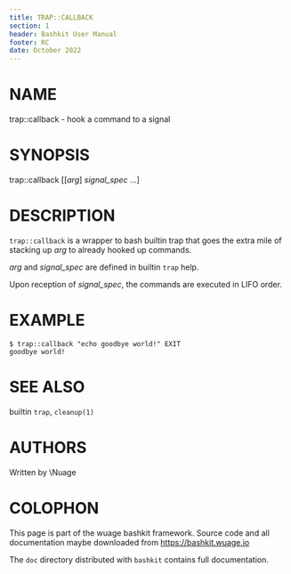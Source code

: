 ```yaml
---
title: TRAP::CALLBACK
section: 1
header: Bashkit User Manual
footer: RC
date: October 2022
---
```

# NAME

trap::callback - hook a command to a signal

# SYNOPSIS

trap::callback [[*arg*] *signal_spec* ...]

# DESCRIPTION

`trap::callback` is a wrapper to bash builtin trap that goes the extra mile of
stacking up *arg* to already hooked up commands.

*arg* and *signal_spec* are defined in builtin `trap` help.

Upon reception of *signal_spec*, the commands are executed in LIFO order.

# EXAMPLE

    $ trap::callback "echo goodbye world!" EXIT
    goodbye world!

# SEE ALSO

builtin `trap`, `cleanup(1)`

# AUTHORS
Written by \\Nuage

# COLOPHON
This page is part of the wuage bashkit framework. Source code and all
documentation maybe downloaded from <https://bashkit.wuage.io>

The `doc` directory distributed with `bashkit` contains full documentation.
